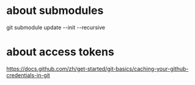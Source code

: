 # about submodules
git submodule update --init --recursive
# about access tokens
https://docs.github.com/zh/get-started/git-basics/caching-your-github-credentials-in-git
